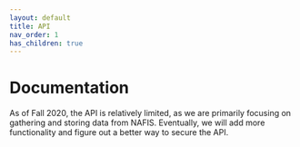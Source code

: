 ```yaml
---
layout: default
title: API
nav_order: 1
has_children: true
---
```


# Documentation
As of Fall 2020, the API is relatively limited, as we are primarily focusing on gathering and storing data from NAFIS. Eventually, we will add more functionality and figure out a better way to secure the API.
